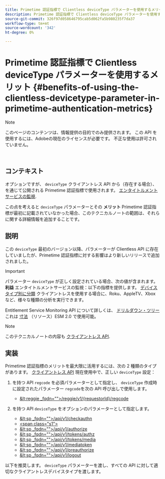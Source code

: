 ```yaml
---
title: Primetime 認証指標で Clientless deviceType パラメーターを使用するメリット
description: Primetime 認証指標で Clientless deviceType パラメーターを使用するメリット
source-git-commit: 326f97d058646795cab5d062fa5b980235f7da37
workflow-type: tm+mt
source-wordcount: '342'
ht-degree: 0%

---
```



# Primetime 認証指標で Clientless deviceType パラメーターを使用するメリット {#benefits-of-using-the-clientless-devicetype-parameter-in-primetime-authentication-metrics}

>[!NOTE]
>
>このページのコンテンツは、情報提供の目的でのみ提供されます。 この API を使用するには、Adobeの現在のライセンスが必要です。 不正な使用は許可されていません。

</br>

## コンテキスト

オプションですが、 `deviceType` クライアントレス API から（存在する場合）、を通じて公開される Primetime 認証指標で使用されます。 [エンタイトルメントサービスの監視](/help/authentication/entitlement-service-monitoring-overview.md).

この点を考えると `deviceType` パラメーターとその **メリット** Primetime 認証指標が最初に記載されていなかった場合、このテクニカルノートの範囲は、それらに関する詳細情報を追加することです。

## 説明

この `deviceType` 最初のバージョン以降、パラメーターが Clientless API に存在していましたが、Primetime 認証指標に対する影響はより新しいリリースで追加されました。



>[!IMPORTANT]
>
>パラメーター `deviceType` が正しく設定されている場合、次の値が含まれます。 **利益** エンタイトルメントサービスの監視：以下の指標を提供します。 [デバイスタイプ別に分類](/help/authentication/entitlement-service-monitoring-overview.md#clientless_device_type) クライアントレスを使用する場合に、Roku、AppleTV、Xbox など、様々な種類の分析を実行できます。


Entitlement Service Monitoring API について詳しくは、 [ドリルダウン・ツリー](/help/authentication/entitlement-service-monitoring-api.md#drill-down_tree) これは [寸法](/help/authentication/entitlement-service-monitoring-overview.md#esm_dimensions) （リソース）ESM 2.0 で使用可能。

>[!NOTE]
>
>このテクニカルノートの内容も [クライアントレス API](#clientless_device_type).




## 実装

Primetime 認証指標のメリットを最大限に活用するには、次の 2 種類のタイプがあります。 [クライアントレス API](#web_srvs_summary) 現在使用中で、正しい `deviceType` 設定：

1. を持つ API `regcode` を必須パラメーターとして指定し、 `deviceType` 作成時に設定されたパラメーター `regcode`を次の API 呼び出しで使用します。
   - [\&lt;reggie _fqdn=&quot;&quot;>/reggie/v1/{requestorId}/regcode](#reg_serv)

1. を持つ API `deviceType` をオプションのパラメーターとして指定します。
   - [\&lt;sp _fqdn=&quot;&quot;>/api/v1/checkauthn](#check_authn_token)
   - [&lt;span class=&quot;s1&quot;>](#retrieve_authn_token)
   - [\&lt;sp _fqdn=&quot;&quot;>/api/v1/authorize](#init_authz)
   - [\&lt;sp _fqdn=&quot;&quot;>/api/v1/tokens/authz](#retrieve_authz_token)
   - [\&lt;sp _fqdn=&quot;&quot;>/api/v1/tokens/media](#short_media)
   - [\&lt;sp _fqdn=&quot;&quot;>/api/v1/mediatoken](#short_media)
   - [\&lt;sp _fqdn=&quot;&quot;>/api/v1/preauthorize](#PreAuthZ_Resources)
   - [\&lt;sp _fqdn=&quot;&quot;>/api/v1/logout](#init_logout)

以下を推奨します。 `deviceType` パラメーターを渡し、すべての API に対して適切なクライアントレスデバイスタイプを渡します。



